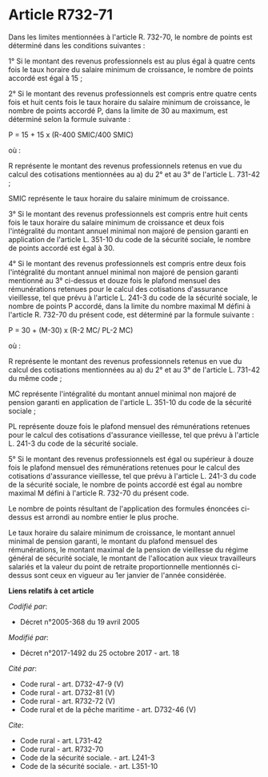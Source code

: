 # Article R732-71

Dans les limites mentionnées à l'article R. 732-70, le nombre de points est déterminé dans les conditions suivantes :

1° Si le montant des revenus professionnels est au plus égal à quatre cents fois le taux horaire du salaire minimum de
croissance, le nombre de points accordé est égal à 15 ;

2° Si le montant des revenus professionnels est compris entre quatre cents fois et huit cents fois le taux horaire du salaire
minimum de croissance, le nombre de points accordé P, dans la limite de 30 au maximum, est déterminé selon la formule
suivante :

P = 15 + 15 x (R-400 SMIC/400 SMIC)

où :

R représente le montant des revenus professionnels retenus en vue du calcul des cotisations mentionnées au a) du 2° et au 3°
de l'article L. 731-42 ;

SMIC représente le taux horaire du salaire minimum de croissance.

3° Si le montant des revenus professionnels est compris entre huit cents fois le taux horaire du salaire minimum de
croissance et deux fois l'intégralité du montant annuel minimal non majoré de pension garanti en application de l'article L.
351-10 du code de la sécurité sociale, le nombre de points accordé est égal à 30.

4° Si le montant des revenus professionnels est compris entre deux fois l'intégralité du montant annuel minimal non majoré de
pension garanti mentionné au 3° ci-dessus et douze fois le plafond mensuel des rémunérations retenues pour le calcul des
cotisations d'assurance vieillesse, tel que prévu à l'article L. 241-3 du code de la sécurité sociale, le nombre de points P
accordé, dans la limite du nombre maximal M défini à l'article R. 732-70 du présent code, est déterminé par la formule
suivante :

P = 30 + (M-30) x (R-2 MC/ PL-2 MC)

où :

R représente le montant des revenus professionnels retenus en vue du calcul des cotisations mentionnées au a) du 2° et au 3°
de l'article L. 731-42 du même code ;

MC représente l'intégralité du montant annuel minimal non majoré de pension garanti en application de l'article L. 351-10 du
code de la sécurité sociale ;

PL représente douze fois le plafond mensuel des rémunérations retenues pour le calcul des cotisations d'assurance vieillesse,
tel que prévu à l'article L. 241-3 du code de la sécurité sociale.

5° Si le montant des revenus professionnels est égal ou supérieur à douze fois le plafond mensuel des rémunérations retenues
pour le calcul des cotisations d'assurance vieillesse, tel que prévu à l'article L. 241-3 du code de la sécurité sociale, le
nombre de points accordé est égal au nombre maximal M défini à l'article R. 732-70 du présent code.

Le nombre de points résultant de l'application des formules énoncées ci-dessus est arrondi au nombre entier le plus proche.

Le taux horaire du salaire minimum de croissance, le montant annuel minimal de pension garanti, le montant du plafond mensuel
des rémunérations, le montant maximal de la pension de vieillesse du régime général de sécurité sociale, le montant de
l'allocation aux vieux travailleurs salariés et la valeur du point de retraite proportionnelle mentionnés ci-dessus sont ceux
en vigueur au 1er janvier de l'année considérée.

**Liens relatifs à cet article**

_Codifié par_:

  - Décret n°2005-368 du 19 avril 2005

_Modifié par_:

  - Décret n°2017-1492 du 25 octobre 2017 - art. 18

_Cité par_:

  - Code rural - art. D732-47-9 (V)
  - Code rural - art. D732-81 (V)
  - Code rural - art. R732-72 (V)
  - Code rural et de la pêche maritime - art. D732-46 (V)

_Cite_:

  - Code rural - art. L731-42
  - Code rural - art. R732-70
  - Code de la sécurité sociale. - art. L241-3
  - Code de la sécurité sociale. - art. L351-10
